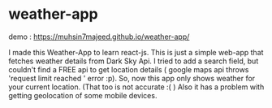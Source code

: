 # weather-app

demo : https://muhsin7majeed.github.io/weather-app/

I made this Weather-App to learn react-js. This is just a simple web-app that fetches weather details from Dark Sky Api. I tried to add a search field, but couldn't find a FREE api to get location details ( google maps api throws 'request limit reached ' error :p). So, now this app only shows weather for your current location. (That too is not accurate :( ) Also it has a problem with getting geolocation of some mobile devices.
